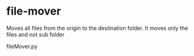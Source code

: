 # file-mover
Moves all files from the origin to the destination folder. It moves only the files and not sub folder

fileMover.py <origin Folder> <destination Folder>
